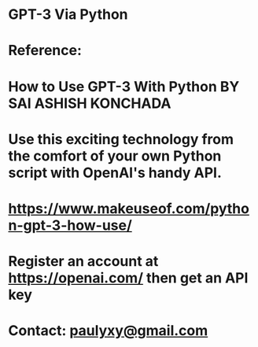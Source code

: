 # GPT-3 Via Python

# Reference: 

# How to Use GPT-3 With Python BY SAI ASHISH KONCHADA
# Use this exciting technology from the comfort of your own Python script with OpenAI's handy API.
#
#  https://www.makeuseof.com/python-gpt-3-how-use/

# Register an account at https://openai.com/ then get an API key
#

# 
#   Contact: paulyxy@gmail.com